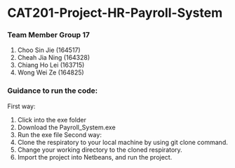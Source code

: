 # CAT201-Project-HR-Payroll-System

### Team Member Group 17
1. Choo Sin Jie (164517) 
2. Cheah Jia Ning (164328)
3. Chiang Ho Lei (163715)
4. Wong Wei Ze (164825)

### Guidance to run the code:
First way:
1) Click into the exe folder 
2) Download the Payroll_System.exe
3) Run the exe file
Second way:
1) Clone the respiratory to your local machine by using git clone command. 
2) Change your working directory to the cloned respiratory. 
3) Import the project into Netbeans, and run the project.

